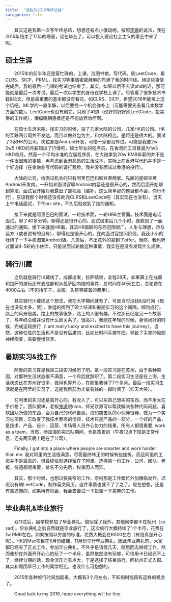 ```yaml
---
title:  "迟到的2015年终总结"
categories: life
---
```

&emsp;&emsp;其实这是我第一次写年终总结，想想还有点小激动呢。按照[羡辙](http://zhangwenli.com/blog/2015/12/25/goodbye-2015/)的说法，我在2015年结束了17年的寒窗，现在毕业了，可以投入建设社会主义的事业中来了呢。

## 硕士生涯
&emsp;&emsp;2015年的前半年还是蛮忙碌的，上课，泡图书馆，写代码，刷LeetCode，看CLRS、SICP、PRML，找实习等事情密密麻麻的布满了我的时间线。待这些事情完成后，我的最后一门课的考试也结束了。其实，如果以后不去读phd的话，那可能就是最后一次考试，最后一次以学生的身份在学校上课了。尽管看了很多技术书籍&论文，但是最重要的基本都没有看完，如CLRS、SICP，希望2016年能填上这个坑吧。ML学的一直半解，以后要找一个机会弥补上（可能需要先去看几本数学方面的数）。LeetCode也没有刷完，只刷了41道（说好的好好刷LeetCode，投美帝的工作呢），懒癌晚期患者还是不能放弃治疗啊。

&emsp;&emsp;在硕士生涯末期，找实习的时候，投了几家大陆的公司，几家HK的公司。HK的互联网公司并不发达，而且以做外包为主，和大陆相比，差距还是很大的。面试了3家HK的公司，岗位都是Android开发，可惜一家都没有过，可能是我要2w-2w5 HKD的月薪超出了行情吧，硕士毕业的程序员，在香港的工资普遍为1w5 HKD每月。然而一个平均水准的应届程序员，在大陆拿到20w RMB年薪的并不是一件很困难的事情，再考虑到香港高昂的生活成本，实际上在香港写代码并不是一个好选择（在金融业写代码的请打我脸，我并没有面试过香港的投行）。

&emsp;&emsp;大陆的公司，给面试机会的只有阿里巴巴和豌豆荚两家。先面的是豌豆荚Android开发岗，一开始和面试官聊Android内容还是很开心的，然而后面开始聊到算法，面试官开始对我露出了鄙视脸（脑补，这么简单那的题目都不会，你行不行），原谅我那个时候还没有刷完CLRS和LeetCode吧（其实现在也没有）。当天上午电话面试，下午on-site，不久后就收到了挂的通知。

&emsp;&emsp;接下来就是阿里巴巴的面试，一轮技术面，一轮HR&主管面。技术面是电话面试，聊了40多分钟，聊得还是很开心的，面试结束后几个小时，就收到了一面通过的通知。接下来就是HR面，其实HR面聊的东西范围很广，人生与理想，诗与远方（或者说有的没有），聊得也是很开心的，在向面试官提问阶段，我还小小的吐槽了一下手机淘宝Android版。几周后，不出意外的拿到了offer。当然，我也听过面试4-5轮的小伙伴，只能说面试轮数这种事情，我实在是没有发现什么规律。

## 骑行川藏
&emsp;&emsp;之后就是骑行川藏线了，成都出发，拉萨结束，全程28天，如果算上在成都和拉萨的游玩还有去成都和从拉萨回内陆的事件，总时间在40天左右，总花费在4000左右（不包括车子，衣服，头盔等装备的费用）。

&emsp;&emsp;其实骑行川藏线这个想法，我在大学期间就有了，可是当时没钱&没时间（现在也没有太多，哭），幸运的找到了硕士结课和暑期实习的这个间隔，顺利成行。路上的风景很美，路上的故事很多，路上的人很有趣，不过那已经是另一个故事了，与年终总结并没有什么卵关系了。很高兴，我能在年轻的时候，身体尚好的时候，完成这段旅行（I am really lucky and excited to have this journey）。当然，这种任性的生活也不是没有后果的，比如长时间手握车把，导致了手掌的局部神经病变，需要慢慢修养。

## 暑期实习&找工作
&emsp;&emsp;阿里的实习算是我第三段实习经历了吧。第一段实习是在苏州，由于各种原因，对那种生活状态很不满意，一个月后就辞职了。第二段实习生活是在上海，生活状态比在苏州好很多，做得也算开心，在那里我待了7个多月。最后一段实习生活就是在阿里的实习了，这是我目前为止最有钱的一段时间了（仰天大笑）。

&emsp;&emsp;在阿里的实习还是蛮开心的，有收入了，可以买自己想买的东西，而不用太在乎价格了。团队很棒，老板[鬼道](https://github.com/luics)很nice，师兄饮源可以帮我解决各种代码问题。喜欢团队所做的东西，会为自己的代码自豪。海豹突击队的小伙伴很棒，做为一个实习生项目，它改变了我技术至高的信仰，技术只是产品的一部分，一个好的产品，是技术、产品、设计、运营、市场等人员齐心协力的结果，所有人都很重要, work as a team。当然，参加海豹突击队期间，也是蛮累的（午夜12点下班是正常作息，还有两天晚上睡在了公司）。

&emsp;&emsp;Finally, I got into a place where people are smarter and work harder than me. 我对阿里的生活很满意，尽管最终转正的时候有些挫折，而且阿里的工资并不是最高的，但最终依然选择留在了阿里。选择第一份工作，公司，团队，老板，待遇都很重要，排名不分先后，权重因人而异。

&emsp;&emsp;其实，那个时候，也想过投美帝的工作，奈何那是工作繁忙外加懒癌发作，迟迟没有刷LeetCode，制作英文简历，这件事情也就不了了之了。现在想想，还是有些遗憾的，如果再有机会，我会去尝试一下投递一下美帝的工作。

## 毕业典礼&毕业旅行
&emsp;&emsp;双11过后，回学校参加了毕业典礼。貌似除了我外，其他同学都不在杭州（so sad）。毕业典礼之后自然就是毕业旅行了，这次旅行大概持续了1个半月，花费在1w RMB左右。如果按照以穷游的标准，花费大概会在6000左右（有钱真是开心呢）。HK的Msc项目在5月份结课，11月份举行毕业典礼。因此毕业典礼前，大家都已经有了正式工作，参加毕业典礼，不外乎是请假几天，随后回去继续工作。然而我却在外面开开心心的玩了一个半月，虽然依然没有玩够，可信用卡已经还不上了，继续分期的话，现金流压力有点大，于是选择了结束旅行，回杭州正式入职。其实和周围早已工作的同学相比，也没什么可抱怨的。

&emsp;&emsp;2015年各种旅行时间加起来，大概有3个月左右，不知何时能再有这样的机会了。

&emsp;&emsp;Good luck to my 2016, hope everything will be fine.
